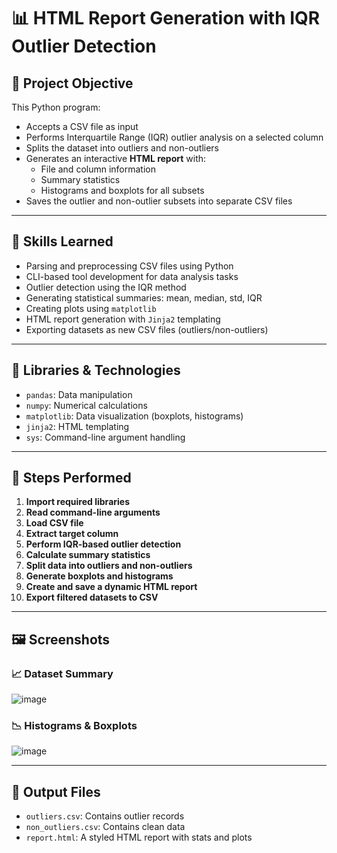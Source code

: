 # 📊 HTML Report Generation with IQR Outlier Detection

## 📌 Project Objective

This Python program:
- Accepts a CSV file as input
- Performs Interquartile Range (IQR) outlier analysis on a selected column
- Splits the dataset into outliers and non-outliers
- Generates an interactive **HTML report** with:
  - File and column information
  - Summary statistics
  - Histograms and boxplots for all subsets
- Saves the outlier and non-outlier subsets into separate CSV files

---

## 🧠 Skills Learned

- Parsing and preprocessing CSV files using Python
- CLI-based tool development for data analysis tasks
- Outlier detection using the IQR method
- Generating statistical summaries: mean, median, std, IQR
- Creating plots using `matplotlib`
- HTML report generation with `Jinja2` templating
- Exporting datasets as new CSV files (outliers/non-outliers)

---

## 🧰 Libraries & Technologies

- `pandas`: Data manipulation
- `numpy`: Numerical calculations
- `matplotlib`: Data visualization (boxplots, histograms)
- `jinja2`: HTML templating
- `sys`: Command-line argument handling

---

## 🚀 Steps Performed

1. **Import required libraries**
2. **Read command-line arguments**
3. **Load CSV file**
4. **Extract target column**
5. **Perform IQR-based outlier detection**
6. **Calculate summary statistics**
7. **Split data into outliers and non-outliers**
8. **Generate boxplots and histograms**
9. **Create and save a dynamic HTML report**
10. **Export filtered datasets to CSV**

---

## 🖼️ Screenshots

### 📈 Dataset Summary
![image](https://github.com/user-attachments/assets/6a0b537f-6abb-4f53-aa11-41e069daa846)


### 📉 Histograms & Boxplots
![image](https://github.com/user-attachments/assets/3fa3af29-2cb4-49f3-94c0-313bd81e9f7e)



---

## 📂 Output Files

- `outliers.csv`: Contains outlier records
- `non_outliers.csv`: Contains clean data
- `report.html`: A styled HTML report with stats and plots

